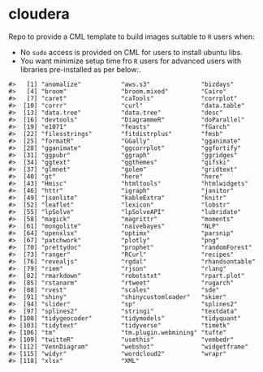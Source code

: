 
<!-- README.md is generated from README.Rmd. Please edit that file -->

# cloudera

Repo to provide a CML template to build images suitable to `R` users
when:

-   No `sudo` access is provided on CML for users to install ubuntu
    libs.
-   You want minimize setup time fro `R` users for advanced users with
    libraries pre-installed as per below:.

<!-- -->

    #>   [1] "anomalize"           "aws.s3"              "bizdays"            
    #>   [4] "broom"               "broom.mixed"         "Cairo"              
    #>   [7] "caret"               "caTools"             "corrplot"           
    #>  [10] "corrr"               "curl"                "data.table"         
    #>  [13] "data.tree"           "data.tree"           "desc"               
    #>  [16] "devtools"            "DiagrammeR"          "doParallel"         
    #>  [19] "e1071"               "feasts"              "fGarch"             
    #>  [22] "filesstrings"        "fitdistrplus"        "fmsb"               
    #>  [25] "formatR"             "GGally"              "gganimate"          
    #>  [28] "gganimate"           "ggcorrplot"          "ggfortify"          
    #>  [31] "ggpubr"              "ggraph"              "ggridges"           
    #>  [34] "ggtext"              "ggthemes"            "gifski"             
    #>  [37] "glmnet"              "golem"               "gridtext"           
    #>  [40] "gt"                  "here"                "here"               
    #>  [43] "Hmisc"               "htmltools"           "htmlwidgets"        
    #>  [46] "httr"                "igraph"              "janitor"            
    #>  [49] "jsonlite"            "kableExtra"          "knitr"              
    #>  [52] "leaflet"             "lexicon"             "lobstr"             
    #>  [55] "lpSolve"             "lpSolveAPI"          "lubridate"          
    #>  [58] "magick"              "magrittr"            "moments"            
    #>  [61] "mongolite"           "naivebayes"          "NLP"                
    #>  [64] "openxlsx"            "optimx"              "parsnip"            
    #>  [67] "patchwork"           "plotly"              "png"                
    #>  [70] "prettydoc"           "prophet"             "randomForest"       
    #>  [73] "ranger"              "RCurl"               "recipes"            
    #>  [76] "revealjs"            "rgdal"               "rhandsontable"      
    #>  [79] "riem"                "rjson"               "rlang"              
    #>  [82] "rmarkdown"           "robotstxt"           "rpart.plot"         
    #>  [85] "rstanarm"            "rtweet"              "rugarch"            
    #>  [88] "rvest"               "scales"              "sde"                
    #>  [91] "shiny"               "shinycustomloader"   "skimr"              
    #>  [94] "slider"              "sp"                  "splines2"           
    #>  [97] "splines2"            "stringi"             "textdata"           
    #> [100] "tidygeocoder"        "tidymodels"          "tidyquant"          
    #> [103] "tidytext"            "tidyverse"           "timetk"             
    #> [106] "tm"                  "tm.plugin.webmining" "tufte"              
    #> [109] "twitteR"             "usethis"             "vembedr"            
    #> [112] "VennDiagram"         "webshot"             "widgetframe"        
    #> [115] "widyr"               "wordcloud2"          "wrapr"              
    #> [118] "xlsx"                "XML"
